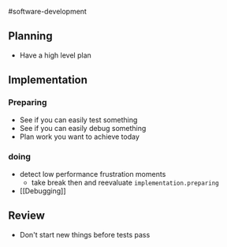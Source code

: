 #software-development 

## Planning
- Have a high level plan

## Implementation

### Preparing
- See if you can easily test something
- See if you can easily debug something
- Plan work you want to achieve today

### doing
- detect low performance frustration moments
	- take break then and reevaluate `implementation.preparing`
- [[Debugging]]

## Review
- Don't start new things before tests pass